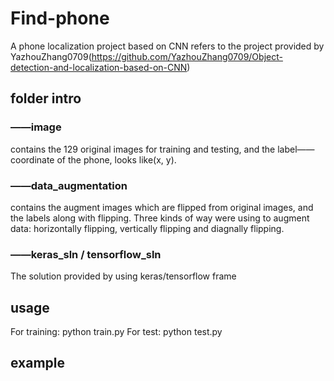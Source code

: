 # Find-phone
A phone localization project based on CNN
refers to the project provided by YazhouZhang0709(https://github.com/YazhouZhang0709/Object-detection-and-localization-based-on-CNN)

## folder intro
### ——image
contains the 129 original images for training and testing, and the label——coordinate of the phone, looks like(x, y).

### ——data_augmentation
contains the augment images which are flipped from original images, and the labels along with flipping. Three kinds of way were using to augment data: horizontally flipping, vertically flipping and diagnally flipping.

### ——keras_sln / tensorflow_sln
The solution provided by using keras/tensorflow frame


## usage
For training: python train.py
For test: python test.py

## example
